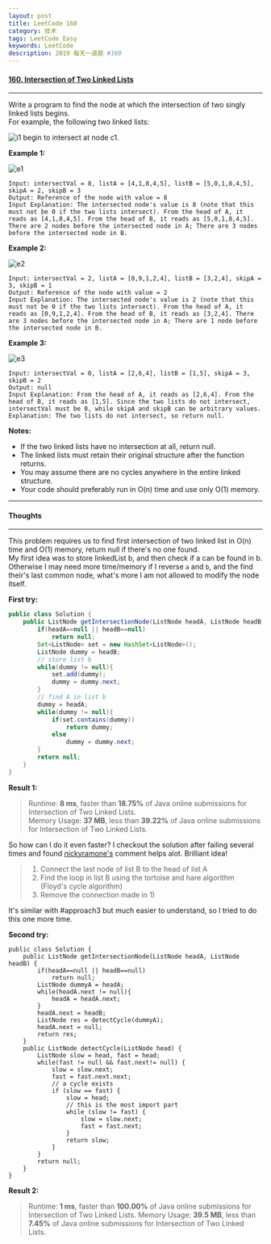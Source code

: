 ```yaml
---
layout: post
title: LeetCode 160
category: 技术
tags: LeetCode Easy
keywords: LeetCode
description: 2019 每天一道题 #160
---
```


#### [160. Intersection of Two Linked Lists](https://leetcode.com/problems/intersection-of-two-linked-lists/)
---
Write a program to find the node at which the intersection of two singly linked lists begins.  
For example, the following two linked lists:

![i1](https://assets.leetcode.com/uploads/2018/12/13/160_statement.png)
begin to intersect at node c1.

**Example 1:**

![e1](https://assets.leetcode.com/uploads/2018/12/13/160_example_1.png)
```
Input: intersectVal = 8, listA = [4,1,8,4,5], listB = [5,0,1,8,4,5], skipA = 2, skipB = 3
Output: Reference of the node with value = 8
Input Explanation: The intersected node's value is 8 (note that this must not be 0 if the two lists intersect). From the head of A, it reads as [4,1,8,4,5]. From the head of B, it reads as [5,0,1,8,4,5]. There are 2 nodes before the intersected node in A; There are 3 nodes before the intersected node in B.
``` 

**Example 2:**

![e2](https://assets.leetcode.com/uploads/2018/12/13/160_example_2.png)
```
Input: intersectVal = 2, listA = [0,9,1,2,4], listB = [3,2,4], skipA = 3, skipB = 1
Output: Reference of the node with value = 2
Input Explanation: The intersected node's value is 2 (note that this must not be 0 if the two lists intersect). From the head of A, it reads as [0,9,1,2,4]. From the head of B, it reads as [3,2,4]. There are 3 nodes before the intersected node in A; There are 1 node before the intersected node in B.
``` 

**Example 3:**

![e3](https://assets.leetcode.com/uploads/2018/12/13/160_example_3.png)
```
Input: intersectVal = 0, listA = [2,6,4], listB = [1,5], skipA = 3, skipB = 2
Output: null
Input Explanation: From the head of A, it reads as [2,6,4]. From the head of B, it reads as [1,5]. Since the two lists do not intersect, intersectVal must be 0, while skipA and skipB can be arbitrary values.
Explanation: The two lists do not intersect, so return null.
```

**Notes:**

- If the two linked lists have no intersection at all, return null.
- The linked lists must retain their original structure after the function returns.
- You may assume there are no cycles anywhere in the entire linked structure.
- Your code should preferably run in O(n) time and use only O(1) memory.

---
#### Thoughts
---
This problem requires us to find first intersection of two linked list in O(n) time and O(1) memory, return null if there's no one found.  
My first idea was to store linkedList b, and then check if a can be found in b. Otherwise I may need more time/memory if I reverse `a` and `b`, and the find their's last common node, what's more I am not allowed to modify the node itself.

**First try:**
```Java
public class Solution {
    public ListNode getIntersectionNode(ListNode headA, ListNode headB) {
        if(headA==null || headB==null)
            return null;
        Set<ListNode> set = new HashSet<ListNode>();
        ListNode dummy = headB;
        // store list b
        while(dummy != null){
            set.add(dummy);
            dummy = dummy.next;
        }
        // find A in list b
        dummy = headA;
        while(dummy != null){
            if(set.contains(dummy))
                return dummy;
            else
                dummy = dummy.next;
        }
        return null;
    }
}
```

**Result 1:**
> Runtime: **8 ms**, faster than **18.75%** of Java online submissions for Intersection of Two Linked Lists.  
> Memory Usage: **37 MB**, less than **39.22%** of Java online submissions for Intersection of Two Linked Lists.

So how can I do it even faster? I checkout the solution after failing several times and found [nickyramone's](https://leetcode.com/nickyramone/) comment helps alot. Brilliant idea!

> 1. Connect the last node of list B to the head of list A
> 1. Find the loop in list B using the tortoise and hare algorithm (Floyd's cycle algorithm)
> 1. Remove the connection made in 1)

It's similar with #approach3 but much easier to understand, so I tried to do this one more time.

**Second try:**
```
public class Solution {
    public ListNode getIntersectionNode(ListNode headA, ListNode headB) {
        if(headA==null || headB==null)
            return null;
        ListNode dummyA = headA;
        while(headA.next != null){
            headA = headA.next;
        }
        headA.next = headB;
        ListNode res = detectCycle(dummyA);
        headA.next = null;
        return res;
    }
    public ListNode detectCycle(ListNode head) {
        ListNode slow = head, fast = head;
        while(fast != null && fast.next!= null) {
            slow = slow.next;
            fast = fast.next.next;
            // a cycle exists
            if (slow == fast) {
                slow = head;
                // this is the most import part
                while (slow != fast) {
                    slow = slow.next;
                    fast = fast.next;
                }
                return slow;
            }
        }
        return null;
    }
}
```
**Result 2:**
> Runtime: **1 ms**, faster than **100.00%** of Java online submissions for Intersection of Two Linked Lists.
> Memory Usage: **39.5 MB**, less than **7.45%** of Java online submissions for Intersection of Two Linked Lists.
